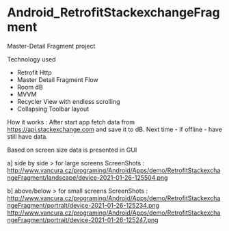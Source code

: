 # Android_RetrofitStackexchangeFragment
Master-Detail Fragment project 

Technology used
* Retrofit Http
* Master Detail Fragment Flow
* Room dB
* MVVM
* Recycler View with endless scrolling
* Collapsing Toolbar layout


How it works :
After start app fetch data from https://api.stackexchange.com and save it to dB. Next time - if offline - have still have data.

Based on screen size data is presented in GUI

a] side by side > for large screens
ScreenShots :
http://www.vancura.cz/programing/Android/Apps/demo/RetrofitStackexchangeFragment/landscape/device-2021-01-26-125504.png

b] above/below > for small screens
ScreenShots :
http://www.vancura.cz/programing/Android/Apps/demo/RetrofitStackexchangeFragment/portrait/device-2021-01-26-125234.png
http://www.vancura.cz/programing/Android/Apps/demo/RetrofitStackexchangeFragment/portrait/device-2021-01-26-125247.png





